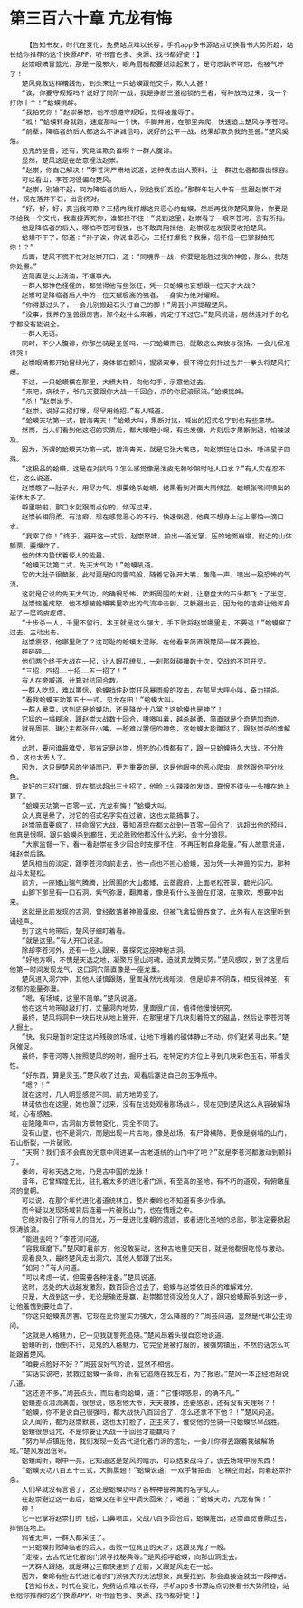 # 第三百六十章 亢龙有悔
        【告知书友，时代在变化，免费站点难以长存，手机app多书源站点切换看书大势所趋，站长给你推荐的这个换源APP，听书音色多、换源、找书都好使！】
       赵崇眼睛冒蓝光，那是一股邪火，眼角眉梢都要燃烧起来了，是可忍孰不可忍，他被气坏了！
       楚风竟敢这样糟践他，到头来让一只蛤蟆跟他交手，欺人太甚！
       “诶，你要守规矩吗？说好了同阶一战，我是挣断三道枷锁的王者，有种放马过来，我一个打你十个！”蛤蟆挑衅。
       “我拍死你！”赵崇暴怒，他不想遵守规矩，觉得被羞辱了。
       “呱！”蛤蟆转身就跑，速度那叫一个快，手脚并用，在那里奔爬，快速追上楚风与李苍河。
       “前辈，降临者的后人都这么不讲诚信吗，说好的公平一战，结果却欺负我的圣兽。”楚风奚落。
       见鬼的圣兽，还有，究竟谁欺负谁啊？一群人腹诽。
       显然，楚风这是在故意埋汰赵崇。
       “赵崇，你自己解决！”李苍河严肃地说道，这种表态出人预料，让一群进化者都露出惊容。
       可以看出，李苍河很偏向楚风。
       “赵崇，别输不起，同为降临者的后人，别给我们丢脸。”那群年轻人中有一些跟赵崇不对付，现在落井下石，出言挤对。
       “好，好，好，真当我可欺？三招内我打爆这只恶心的蛤蟆，然后再找你楚风算账，你要是不给我一个交代，我直接弄死你，谁都拦不住！”说到这里，赵崇看了一眼李苍河，言有所指。
       他是降临者的后人，哪怕李苍河很强，也不敢真阻挡他，赵崇现在发狠要收拾楚风。
       蛤蟆不干了，怒道：“孙子诶，你说谁恶心，三招打爆我？我靠，信不信一巴掌就拍死你！？”
       后面，楚风不慌不忙对赵崇开口，道：“同境界一战，你要是能胜过我的神兽，那么，我随你处置。”
       这简直是火上浇油，不嫌事大。
       一群人都神色怪怪的，都觉得他有些张狂，凭一只蛤蟆也妄想跟一位天才大战？
       赵崇可是降临者后人中的一位天赋极高的强者，一身实力绝对耀眼。
       “你得瑟过头了，一会儿别搬起石头打自己的脚！”周芸小声提醒楚风。
       “没事，我养的圣兽很厉害，那个赵什么来着，肯定打不过它。”楚风说道，居然连对手的名字都没有能说全。
       一群人无语。
       同时，不少人腹诽，你那坐骑是圣兽吗，一只蛤蟆而已，就敢这么奔放与张扬，一会儿保准得哭！
       赵崇眼睛都开始冒绿光了，身体都在颤抖，握紧双拳，恨不得立刻扑过去并一拳头将楚风打爆。
       不过，一只蛤蟆横在那里，大模大样，向他勾手，示意他过去。
       “来吧，病秧子，爷几天要跟你大战一千回合，杀的你屁滚尿流。”蛤蟆挑衅。
       “杀！”赵崇出手。
       “赵崇，说好三招打爆，尽早用绝招。”有人喊道。
       “蛤蟆天功第一式，碧海青天！”蛤蟆大叫，果断对抗，喊出的招式名字到也有些意境。
       然而，当人们看到他这招的实质后，都大眼瞪小眼，有些发傻，片刻后才果断倒退，怕被波及。
       因为，所谓的蛤蟆天功第一式，碧海青天，就是它张大嘴巴，向赵崇狂吐口水，唾沫星子四溅。
       “这极品的蛤蟆，这是在对抗吗？怎么感觉像是泼皮无赖吵架时吐人口水？”有人实在忍不住，这么说道。
       赵崇憋了一肚子火，用尽力气，想要绝杀蛤蟆，结果看到对面大雨倾盆，蛤蟆张嘴间喷出的液体太多了。
       噼里啪啦，那口水就跟雨点似的，倾泻过来。
       赵崇长相阴柔，有洁癖，现在感觉恶心的不行，快速倒退，他真不想身上沾上哪怕一滴口水。
       “我宰了你！”终于，避开这一式后，赵崇怒啸，拍出一道光掌，压的地面崩塌，附近的山体颤栗，要爆炸了。
       他的体内蛰伏着惊人的能量。
       “蛤蟆天功第二式，先天大气功！”蛤蟆吼道。
       它的大肚子很鼓胀，此时更是如同雷鸣般，随着它张开大嘴，轰隆一声，喷出一股恐怖的气流。
       这就是它说的先天大气功，的确很恐怖，吹断周围的大树，让磨盘大的石头都飞上了半空。
       赵崇恼羞成怒，他不想被蛤蟆嘴里吹出的气流冲击到，又躲避出去，因为他的洁癖让他浑身起了一层鸡皮疙瘩。
       “十步杀一人，千里不留行，本王就是这么强大，手下败将赵崇哪里走，不要逃！”蛤蟆窜了过去，主动出击。
       赵崇震怒，他哪里败了？这可耻的蛤蟆太混账，在他看来简直跟楚风一样不要脸。
       砰砰砰……
       他们两个终于大战在一起，让人眼花缭乱，一刹那就碰撞数十次，交战的不可开交。
       “三招、四招……十招……五十招了！”
       有人在旁喊道，计算对抗回合数。
       一群人吃惊，难以置信，蛤蟆挡住赵崇狂风暴雨般的攻击，在那里大呼小叫，奋力拼杀。
       “看我蛤蟆天功第五十一式，见龙在田！”蛤蟆大叫。
       一群人晕菜，这到底是蛤蟆功，还是降龙十八掌？这蛤蟆也是神了！
       它猛的一塌糊涂，跟赵崇大战数十回合，嗷嗷叫着，越杀越勇，简直就是个奇葩加奇迹。
       就是周芸、琳公主都张开小嘴，一脸难以置信的神色，这蛤蟆太能蹦跶了，跟赵崇杀的难解难分。
       此时，要问谁最难受，那肯定是赵崇，想死的心情都有了，跟一只蛤蟆持久大战，不分胜负，这也太丢人了。
       因为，这只是楚风的坐骑而已，更为重要的是，这是他眼中的恶心爬虫，居然跟他平分秋色。
       说好的三招打爆，现在都远超出三十招了，他脸上火辣辣的发烧，真恨不得头一头撞在地上算了。
       “蛤蟆天功第一百零一式，亢龙有悔！”蛤蟆大叫。
       众人真是晕了，对它的招式名字实在过敏，这也太能搞事了。
       赵崇简直要疯了，拼命跟它大战，要知道现在都大战到一百零一回合了，远超出他的预料，他真是恨啊，跟只蛤蟆杀到癫狂，无论胜败他都没什么光彩，会十分狼狈。
       “大家监督一下，看一看赵崇在多少回合时支撑不住，不再压制自身能量。”有人故意说道，堵赵崇后路。
       楚风相当的淡定，跟李苍河向前走去，他一点也不担心蛤蟆，因为凭一头神兽的实力，那种战斗太轻松。
       前方，一座矮山瑞气腾腾，比周围的大山都矮，云蒸霞蔚，上面老松苍翠，碧光闪闪。
       山脚下那里有一口石洞，紫气弥漫，翻腾着，像是有什么圣兽在打滚，在撒欢，想要冲出来。
       这就是此前发现的古洞，曾经散落着神兽蛋皮，但被飞禽猛兽吞食了，此外有人在这里听到诵经声。
       到了这片地带后，楚风仔细盯着看。
       “就是这里。”有人开口说道。
       除却李苍河外，还有一些人跟来，要探究这座神秘古洞。
       “好地方啊，不愧是天选之地，凝聚万里山河魂，造就真龙腾天势。”楚风感叹，到了这里后他第一时间发现龙气，这口洞穴简直像是一座龙巢。
       楚风进入洞穴中，其他人谨慎跟随，里面虽然光线暗淡，但是却并不阴森，相反很神圣，有浓郁的能量弥漫。
       “嗯，有场域，这里不简单。”楚风说道。
       他在这片地带敲敲打打，丈量洞内地势，里面很广阔，值得他慢慢研究。
       最终，楚风将洞中一块石块从地上搬开，在那里埋下几块刻着符文的磁晶，然后让李苍河等人掘土。
       “快，我只是暂时定住这片残破的场域，让地下埋着的磁体静止不动，你们赶紧寻出来。”楚风催促。
       最终，李苍河等人按照楚风的吩咐，掘开土石，在特定的方位上寻到几块彩色玉石，带着灵性。
       “好东西，算是灵玉。”楚风收了过去，观看后塞进自己的玉净瓶中。
       “嗯？！”
       就在这时，几人明显感觉不同，前方地势变了。
       林诺依也在这里，她也跟了过来，没有在远处观看那场战斗，现在见到楚风这么从容破解场域，心有感触。
       在隆隆声中，古洞前方景物变化，完全不同了。
       没有山壁，也不是洞穴，而是出现一片古地，像是战场，有尸骨横陈，更像是崩塌的山门，石山断裂，一片破败。
       “天啊？我们该不会真的无意中闯进某一古老道统的山门中了吧？”就是李苍河都激动到颤抖了。
       秦岭，号称天选之地，乃是古中国的龙脉！
       昔年，它曾辉煌无比，驻扎着太多的进化者门派，有至高的圣地，有不朽的道观，有俯瞰星河的皇朝。
       可以说，在那个年代进化者道统林立，整片秦岭也不知道有多少传承。
       而今疑似发现场域背后连着一片破败山门，也在情理之中。
       它绝对吸引了所有人的目光，万一是进化皇朝的遗迹，或者进化圣地的总部，那注定要掀起惊涛骇浪。
       “能进去吗？”李苍河问道。
       “容我琢磨下。”楚风盯着前方，他没敢妄动，这种古地重见天日，就是他都很吃惊与激动。
       观看良久，最终楚风走出洞穴，其他人都跟了出来。
       “如何？”有人问道。
       “可以考虑一试，但需要各种准备。”楚风说道。
       这时，远处的大战越发激烈，数百回合过去了，蛤蟆与赵崇依旧杀的难解难分。
       只是，大战到这一步，无论是输还是赢，赵崇都觉得没脸见人了，跟只蛤蟆厮杀到这一步，让他羞愧到要吐血了。
       “你这只蛤蟆真厉害，它现在比你里实力强大，怎么降服的？”周芸问道，显然是代琳公主询问。
       “这就是人格魅力，它一见我就誓死追随。”楚风昂着头很自恋地说道。
       蛤蟆听到，恨到不行，见鬼的人格魅力，它完全是被打服的，被强势镇压，不然的话怎么可能跟着楚风。
       “咱要点脸好不好？”周芸没好气的说，显然不相信。
       “实话实说吧，我救过蛤蟆一条命，所有它追随在我左右，为了报恩。”楚风一本正经地胡说八道。
       “这还差不多。”周芸点头，而后看向蛤蟆，道：“它懂得感恩，的确不凡。”
       蛤蟆差点泪流满面，很想说，感恩他大爷，天天被揍，还要感恩，还有没有天理啊？！
       “蛤蟆，你不是说自己很强吗，都大战快八百回合了，怎么还拿不下他？！”楚风问道。
       众人闻听，都为赵崇默哀，这也太打脸了，正主来了，催促他的坐骑一只蛤蟆尽早战胜。
       蛤蟆很想诅咒，不是你要让大战一千回合才能赢吗？
       “努力早点镇压他，我们发现一处古代进化者门派的遗址，一会儿你得去跟着我破解场域。”楚风发出信号。
       蛤蟆闻听，眼中一亮，它知道这是楚风的暗示，可以结束战斗了，该去场域中捞东西！
       “蛤蟆天功八百五十三式，大鹏展翅！”蛤蟆说道，一双手臂拍击，它横空而起，向着赵崇扑杀。
       人们早就没有言语了，这还是蛤蟆功吗？各种神兽神禽的名字乱入。
       在赵崇避过这一击后，蛤蟆又在半空中调头回来了，喝道：“蛤蟆天功，亢龙有悔！”
       砰！
       它一巴掌将赵崇打的飞起，口鼻喷血，交战八百多回合后，蛤蟆胜出，赵崇直觉昏厥过去，摔倒在地上。
       鸦雀无声，一群人都呆住了。
       一只蛤蟆打败降临者的后人，击败一位真正的天才，这跟见鬼了一般。
       “走喽，去古代进化者的门派寻找秘典等。”楚风招呼蛤蟆，向那山洞走去。
       一大群人跟随，就是琳公主都快速到了近前，又跟楚风走在一起。
       因为，秦岭有些古代进化者的门派强大的无法想象，真要找到，那会直接造就出一段神话。
       【告知书友，时代在变化，免费站点难以长存，手机app多书源站点切换看书大势所趋，站长给你推荐的这个换源APP，听书音色多、换源、找书都好使！】